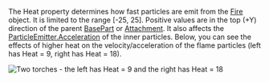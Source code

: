 The Heat property determines how fast particles are emit from the [Fire](https://developer.roblox.com/en-us/api-reference/class/Fire) object. It is limited to the range \[-25, 25\]. Positive values are in the top (+Y) direction of the parent [BasePart](https://developer.roblox.com/en-us/api-reference/class/BasePart) or [Attachment](https://developer.roblox.com/en-us/api-reference/class/Attachment). It also affects the [ParticleEmitter.Acceleration](https://developer.roblox.com/en-us/api-reference/property/ParticleEmitter/Acceleration) of the inner particles. Below, you can see the effects of higher heat on the velocity/acceleration of the flame particles (left has Heat = 9, right has Heat = 18).

![Two torches - the left has Heat = 9 and the right has Heat = 18](https://developer.roblox.com/assets/bltc9bf8cb45c829244/Fire_Heat.png)